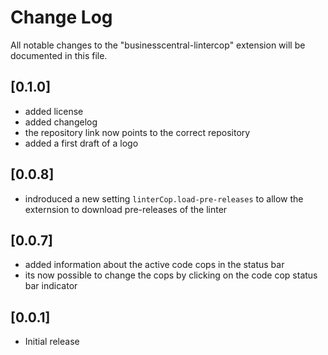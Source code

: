 # Change Log

All notable changes to the "businesscentral-lintercop" extension will be documented in this file.

## [0.1.0]

- added license
- added  changelog
- the repository link now points to the correct repository
- added a first draft of a logo

## [0.0.8]

- indroduced a new setting `linterCop.load-pre-releases` to allow the externsion to download pre-releases of the linter

## [0.0.7]

- added information about the active code cops in the status bar
- its now possible to change the cops by clicking on the code cop status bar indicator

## [0.0.1]

- Initial release